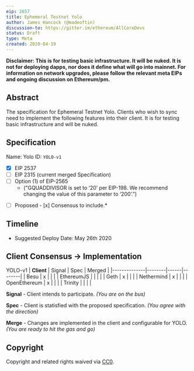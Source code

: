 ```yaml
---
eip: 2657
title: Ephemeral Testnet Yolo
author: James Hancock (@madeoftin)
discussion-to: https://gitter.im/ethereum/AllCoreDevs
status: Draft
type: Meta
created: 2020-04-19
---
```


**Disclaimer: This is for testing basic infrastructure. It will be nuked. It is not for deploying dapps, nor does it define what will go into mainnet. For information on network upgrades, please follow the relevant meta EIPs and ongoing discussion on Ethereum/pm.**

## Abstract

The specification for Ephemeral Testnet Yolo. Clients who wish to sync need to implement the following features into their client. It is for testing basic infrastructure and will be nuked.

## Specification 

Name: Yolo
ID: `YOLO-v1`

  - [x] EIP 2537
  - [ ] EIP 2315 (current merged Specification)
  - [ ] Option (1) of EIP-2565 
    - ("GQUADDIVISOR is set to ‘20’ per EIP-198. We recommend changing the value of this parameter to ‘200’.”)

*[ ] Proposed - [x] Consensus to include.*
## Timeline

 - Suggested Deploy Date: May 26th 2020
 
## Client Consensus -> Implementation 

YOLO-v1
| **Client**   | Signal | Spec | Merged |
|--------------|--------|------|--------|
| Besu         | x      |      |        |
| EthereumJS   |        |      |        |
| Geth         | x      |      |        |
| Nethermind   | x      |      |        |
| OpenEthereum | x      |      |        |
| Trinity      |        |      |        |

**Signal** -
Client intends to participate. *(You are on the bus)*

**Spec** -
Client is statisfied with the proposed specification. *(You agree with the direction)*

**Merge** -
Changes are implemented in the client and configurable for YOLO. *(You are ready to hit the gas and go)*

## Copyright
Copyright and related rights waived via [CC0](https://creativecommons.org/publicdomain/zero/1.0/).

